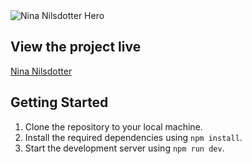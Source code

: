 <img src="https://ps-ninanilsdotter.netlify.app/hero.jpg" alt="Nina Nilsdotter Hero">

## View the project live

[Nina Nilsdotter](https://ps-ninanilsdotter.netlify.app/)

## Getting Started

1.  Clone the repository to your local machine.
2.  Install the required dependencies using `npm install`.
3.  Start the development server using `npm run dev`.

